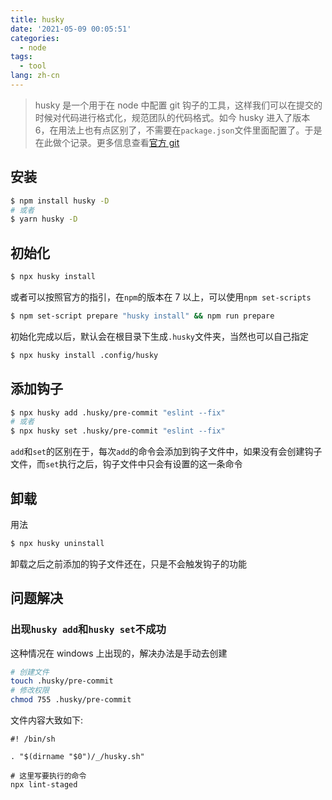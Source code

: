 ```yaml
---
title: husky
date: '2021-05-09 00:05:51'
categories:
  - node
tags:
  - tool
lang: zh-cn
---
```


> husky 是一个用于在 node 中配置 git 钩子的工具，这样我们可以在提交的时候对代码进行格式化，规范团队的代码格式。如今 husky 进入了版本 6，在用法上也有点区别了，不需要在`package.json`文件里面配置了。于是在此做个记录。更多信息查看[官方 git](https://github.com/typicode/husky)

## 安装

```bash
$ npm install husky -D
# 或者
$ yarn husky -D
```

## 初始化

```bash
$ npx husky install
```

或者可以按照官方的指引，在`npm`的版本在 7 以上，可以使用`npm set-scripts`

```bash
$ npm set-script prepare "husky install" && npm run prepare
```

初始化完成以后，默认会在根目录下生成`.husky`文件夹，当然也可以自己指定

```bash
$ npx husky install .config/husky
```

## 添加钩子

```bash
$ npx husky add .husky/pre-commit "eslint --fix"
# 或者
$ npx husky set .husky/pre-commit "eslint --fix"
```

`add`和`set`的区别在于，每次`add`的命令会添加到钩子文件中，如果没有会创建钩子文件，而`set`执行之后，钩子文件中只会有设置的这一条命令

## 卸载

用法

```bash
$ npx husky uninstall
```

卸载之后之前添加的钩子文件还在，只是不会触发钩子的功能

## 问题解决

### 出现`husky add`和`husky set`不成功

这种情况在 windows 上出现的，解决办法是手动去创建

```bash
# 创建文件
touch .husky/pre-commit
# 修改权限
chmod 755 .husky/pre-commit
```

文件内容大致如下:

```shell
#! /bin/sh

. "$(dirname "$0")/_/husky.sh"

# 这里写要执行的命令
npx lint-staged
```
